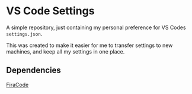 # VS Code Settings

A simple repository, just containing my personal preference for VS Codes `settings.json`.

This was created to make it easier for me to transfer settings to new machines, and keep all my settings in one place.

## Dependencies

[FiraCode](https://www.github.com/tonsky/FiraCode)
